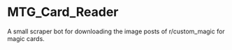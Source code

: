 # MTG_Card_Reader
A small scraper bot for downloading the image posts of r/custom_magic for magic cards.
